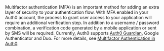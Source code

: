 Multifactor authentication (MFA) is an important method for adding an extra layer of security to your authentication flow. With MFA enabled in your Auth0 account, the process to grant user access to your application will require an additional verification step. In addition to a username / password combination, a verification code generated by a mobile application or sent by SMS will be required. Currently, Auth0 supports [Auth0 Guardian](/multifactor-authentication/guardian), Google Authenticator and Duo. For more details, see [Multifactor Authentication in Auth0](/multifactor-authentication).
